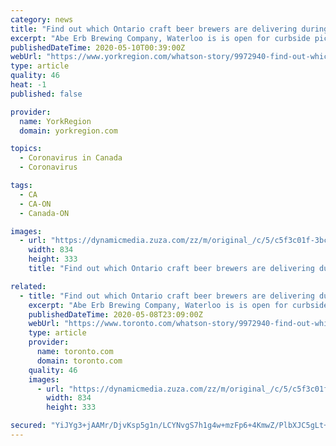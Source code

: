 ```yaml
---
category: news
title: "Find out which Ontario craft beer brewers are delivering during the coronavirus pandemic"
excerpt: "Abe Erb Brewing Company, Waterloo is is open for curbside pick of both beer and food. Orders for delivery can be made placed online as well. Bitte Schon Brauhaus, New Hamburg in t"
publishedDateTime: 2020-05-10T00:39:00Z
webUrl: "https://www.yorkregion.com/whatson-story/9972940-find-out-which-ontario-craft-beer-brewers-are-delivering-during-the-coronavirus-pandemic/"
type: article
quality: 46
heat: -1
published: false

provider:
  name: YorkRegion
  domain: yorkregion.com

topics:
  - Coronavirus in Canada
  - Coronavirus

tags:
  - CA
  - CA-ON
  - Canada-ON

images:
  - url: "https://dynamicmedia.zuza.com/zz/m/original_/c/5/c5f3c01f-3bc4-4081-83db-9eda284919fe/410725334___Super_Portrait.jpg"
    width: 834
    height: 333
    title: "Find out which Ontario craft beer brewers are delivering during the coronavirus pandemic"

related:
  - title: "Find out which Ontario craft beer brewers are delivering during the coronavirus pandemic"
    excerpt: "Abe Erb Brewing Company, Waterloo is is open for curbside pick of both beer and food. Orders for delivery can be made placed online as well. Bitte Schon Brauhaus, New Hamburg in t"
    publishedDateTime: 2020-05-08T23:09:00Z
    webUrl: "https://www.toronto.com/whatson-story/9972940-find-out-which-ontario-craft-beer-brewers-are-delivering-during-the-coronavirus-pandemic/"
    type: article
    provider:
      name: toronto.com
      domain: toronto.com
    quality: 46
    images:
      - url: "https://dynamicmedia.zuza.com/zz/m/original_/c/5/c5f3c01f-3bc4-4081-83db-9eda284919fe/410725334___Super_Portrait.jpg"
        width: 834
        height: 333

secured: "YiJYg3+jAAMr/DjvKsp5g1n/LCYNvgS7h1g4w+mzFp6+4KmwZ/PlbXJC5gLt+cJfkte9R/sX65G1rlvHG1H7twG2euud5PWgDNiwzKhzgZkbRsDiyR2FXYAdxl77amBwjv5JUsIpv9TzIlHiRbTcbYwN2M1iMTIe9Rz5CJIu8dkgc6CASaIV2W4B8P65f8AJJDIZOxJbG8HwBVy0gGngM1wdZj9qyFSVqNfx03Exg5GPwrrEzWZVskVVdTSFJZVUzDMdAKuhiBlNocUJSXyv7HMQJ1KeZz+jrQn03R2Jf1hsJNgOn3rPnOzejZeOMxgGs5vUEJxv90GHlGFFvcALeC55kS/EXTppvOFu9oM/xuB5VbhVlZMXN3tK9LcRrTDpA1zwYW/m/jCXog8VV/j+A3QIoDt8m9GwXHEPhsiLRmmxS5MQCX5QgbrG11VnXWn0omHSLSgdnCnGpJPZPkRMhWV71ZIuYVZhpY7GDu0BVkA=;t6LBPdHioE91LFv6S9/hlg=="
---
```


